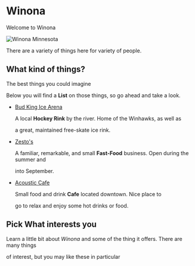 # Winona
Welcome to Winona

![Winona Minnesota](http://www.twincitiesdailyphoto.com/2007/winona_garvin_heights-01.jpg)

There are a variety of things here for variety of people.

## What kind of things?
The best things you could imagine


Below you will find a **List** on those things, so go ahead and take a look.

  * [Bud King Ice Arena](https://jthusm17.github.io/Winona/BudKingIceArena)
    
      A local **Hockey Rink** by the river. Home of the Winhawks, as well as
    
      a great, maintained free-skate ice rink. 
  
  * [Zesto's](https://jthusm17.github.io/Winona/Zesto)
  
      A familiar, remarkable, and small **Fast-Food** business. Open during the summer and
   
      into September. 
   
  * [Acoustic Cafe](https://jthusm17.github.io/Winona/AcousticCafe)
  
      Small food and drink **Cafe** located downtown. Nice place to
    
      go to relax and enjoy some hot drinks or food.
  
  ## Pick What interests you
  
  Learn a little bit about *Winona* and some of the thing it offers. There are many things
  
  of interest, but you may like these in particular
  
  
